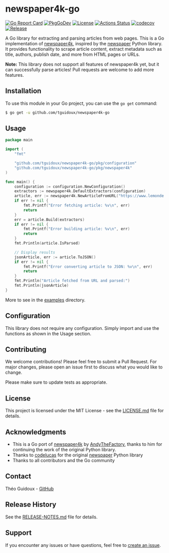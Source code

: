 # newspaper4k-go

[![Go Report Card](https://goreportcard.com/badge/github.com/tguidoux/newspaper4k-go)](https://goreportcard.com/report/github.com/tguidoux/newspaper4k-go)
[![PkgGoDev](https://pkg.go.dev/badge/github.com/tguidoux/newspaper4k-go)](https://pkg.go.dev/github.com/tguidoux/newspaper4k-go)
[![License](https://img.shields.io/badge/license-MIT-blue.svg)](https://opensource.org/licenses/MIT)
[![Actions Status](https://github.com/tguidoux/newspaper4k-go/workflows/ci/badge.svg)](https://github.com/tguidoux/newspaper4k-go/actions)
[![codecov](https://codecov.io/gh/tguidoux/newspaper4k-go/branch/main/graph/badge.svg)](https://codecov.io/gh/tguidoux/newspaper4k-go)
[![Release](https://img.shields.io/github/release/tguidoux/newspaper4k-go.svg?style=flat-square)](RELEASE-NOTES.md)

A Go library for extracting and parsing articles from web pages. This is a Go implementation of [newspaper4k](https://github.com/AndyTheFactory/newspaper4k), inspired by the [newspaper](https://github.com/codelucas/newspaper) Python library. It provides functionality to scrape article content, extract metadata such as title, authors, publish date, and more from HTML pages or URLs.

**Note:** This library does not support all features of newspaper4k yet, but it can successfully parse articles! Pull requests are welcome to add more features.

## Installation

To use this module in your Go project, you can use the `go get` command:

```bash
$ go get -u github.com/tguidoux/newspaper4k-go
```

## Usage

```go
package main

import (
	"fmt"

	"github.com/tguidoux/newspaper4k-go/pkg/configuration"
	"github.com/tguidoux/newspaper4k-go/pkg/newspaper4k"
)

func main() {
	configuration := configuration.NewConfiguration()
	extractors := newspaper4k.DefaultExtractors(configuration)
	article, err := newspaper4k.NewArticleFromURL("https://www.lemonde.fr/m-styles/article/2025/08/29/marie-chioca-photographe-et-autrice-culinaire-je-me-suis-rendu-compte-que-je-ne-trouvais-pas-d-ouvrages-alliant-cuisine-gourmande-et-cuisine-saine-j-ai-donc-decide-de-les-ecrire_6637363_4497319.html")
	if err != nil {
		fmt.Printf("Error fetching article: %v\n", err)
		return
	}
	err = article.Build(extractors)
	if err != nil {
		fmt.Printf("Error building article: %v\n", err)
		return
	}
	fmt.Println(article.IsParsed)

	// Display results
	jsonArticle, err := article.ToJSON()
	if err != nil {
		fmt.Printf("Error converting article to JSON: %v\n", err)
		return
	}
	fmt.Println("Article fetched from URL and parsed:")
	fmt.Println(jsonArticle)
}

```

More to see in the [examples](./examples) directory.

## Configuration

This library does not require any configuration. Simply import and use the functions as shown in the Usage section.

## Contributing

We welcome contributions! Please feel free to submit a Pull Request. For major changes, please open an issue first to discuss what you would like to change.

Please make sure to update tests as appropriate.

## License

This project is licensed under the MIT License - see the [LICENSE.md](LICENSE.md) file for details.

## Acknowledgments

- This is a Go port of [newspaper4k](https://github.com/AndyTheFactory/newspaper4k) by [AndyTheFactory](https://github.com/AndyTheFactory), thanks to him for continuing the work of the original Python library.
- Thanks to [codelucas](https://github.com/codelucas) for the original [newspaper](https://github.com/codelucas/newspaper) Python library
- Thanks to all contributors and the Go community

## Contact

Théo Guidoux - [GitHub](https://github.com/tguidoux)

## Release History

See the [RELEASE-NOTES.md](RELEASE-NOTES.md) file for details.

## Support

If you encounter any issues or have questions, feel free to [create an issue](https://github.com/tguidoux/newspaper4k-go/issues).
